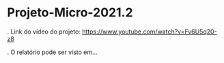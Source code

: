 # Projeto-Micro-2021.2

. Link do vídeo do projeto: https://www.youtube.com/watch?v=Fv6U5q20-z8

. O relatório pode ser visto em...
